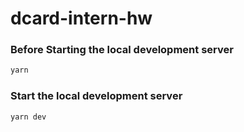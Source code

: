 # dcard-intern-hw

### Before Starting the local development server

```markdown
yarn
```

### Start the local development server

```markdown
yarn dev
```
